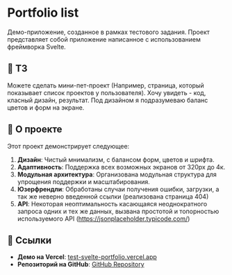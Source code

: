 # Portfolio list

Демо-приложение, созданное в рамках тестового задания. Проект представляет собой приложение написанное с использованием фреймворка Svelte.

## 📄 ТЗ

Можете сделать мини-пет-проект (Например, страница, который показывает список проектов у пользователя).
Хочу увидеть - код, класный дизайн, результат.
Под дизайном я подразумеваю баланс цветов и форм на экране.

## 📄 О проекте

Этот проект демонстрирует следующее:

1. **Дизайн**: Чистый мнимализм, с балансом форм, цветов и шрифта.
2. **Адаптивность**: Поддержка всех возможных экранов от 320px до 4к.
3. **Модульная архитектура**: Организована модульная структура для упрощения поддержки и масштабирования.
4. **Юзерфрендли**: Обработаны случаи получения ошибки, загрузки, а так же неверно введенной ссылки (реализована страница 404)
5. **API**: Некоторая неоптимальность касающаяся неоднократного запроса одних и тех же данных, вызвана простотой и топорностью используемого API (https://jsonplaceholder.typicode.com/)

## 🔗 Ссылки

- **Демо на Vercel**: [test-svelte-portfolio.vercel.app](https://test-svelte-portfolio.vercel.app/)
- **Репозиторий на GitHub**: [GitHub Repository](https://github.com/AlexMolodoy/test-svelte-portfolio)
